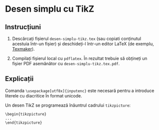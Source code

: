 Desen simplu cu TikZ
====================

Instrucțiuni
------------

1. Descărcați fișierul `desen-simplu-tikz.tex` (sau copiati conținutul acestuia într-un fișier) și deschideți-l într-un editor LaTeX (de exemplu, [Texmaker](https://github.com/vundicind/grafice-in-latex-cu-pgf-tikz-atelier#editoare-latex)).

2. Compilați fișierul local cu `pdflatex`. În rezultat trebuie să obțineți un fișier PDF asemănător cu `desen-simplu-tikz.tex.pdf`.

Explicații
----------

Comanda `\usepackage[utf8x]{inputenc}` este necesară pentru a introduce literele cu diacritice în format unicode.

Un desen TikZ se programează înăuntrul cadrului `tikzpicture`:

    \begin{tikzpicture}
    ...
    \end{tikzpicture}    
